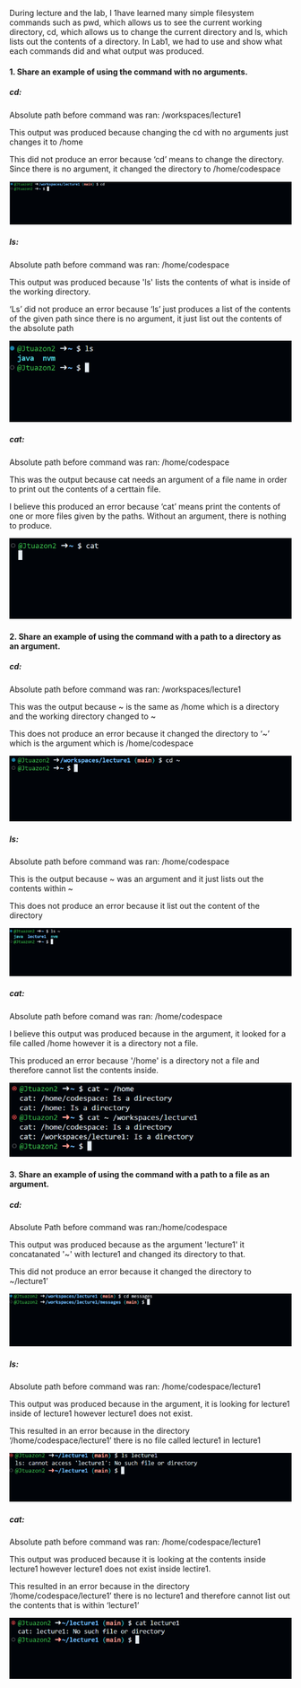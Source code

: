 During lecture and the lab, I 1have learned many simple filesystem commands such as pwd, which allows us to see the current working directory, cd, which allows us to change the current directory and ls, which lists out the contents of a directory. In Lab1, we had to use and show what each commands did and what output was produced.



#### 1. Share an example of using the command with no arguments.
##### cd:
Absolute path before command was ran: /workspaces/lecture1

This output was produced because changing the cd with no arguments just changes it to /home

This did not produce an error because ‘cd’ means to change the directory. Since there is no argument, it changed the directory to /home/codespace

![Image](cd1.png)
##### ls:
Absolute path before command was ran: /home/codespace

This output was produced because 'ls' lists the contents of what is inside of the working directory.

‘Ls’ did not produce an error because ‘ls’ just produces a list of the contents of the given path since there is no argument, it just list out the contents of the absolute path

![Image](ls1.png)
##### cat: 
Absolute path before command was ran: /home/codespace

This was the output because cat needs an argument of a file name in order to print out the contents of a certtain file.

I believe this produced an error because ‘cat’ means print the contents of one or more files given by the paths. Without an argument, there is nothing to produce.

![Image](cat1.png)

#### 2. Share an example of using the command with a path to a directory as an argument.
##### cd:
Absolute path before command was ran: /workspaces/lecture1

This was the output because ~ is the same as /home which is a directory and the working directory changed to ~

This does not produce an error because it changed the directory to ‘~’ which is the argument which is /home/codespace

![Image](cd2.png)
##### ls:

Absolute path before command was ran: /home/codespace

This is the output because ~ was an argument and it just lists out the contents within ~

This does not produce an error because it list out the content of the directory

![Image](ls2.png)

##### cat:
Absolute path before comand was ran: /home/codespace

I believe this output was produced because in the argument, it looked for a file called /home however it is a directory not a file.

This produced an error because '/home' is a directory not a file and therefore cannot list the contents inside.

![Image](cat2.png)

#### 3. Share an example of using the command with a path to a file as an argument.
##### cd:
Absolute Path before command was ran:/home/codespace

This output was produced because as the argument 'lecture1' it concatanated '~' with lecture1 and changed its directory to that.

This did not produce an error because it changed the directory to ~/lecture1’

![Image](cd3.png)
##### ls:

Absolute path before command was ran: /home/codespace/lecture1

This output was produced because in the argument, it is looking for lecture1 inside of lecture1 however lecture1 does not exist.

This resulted in an error because in the directory ‘/home/codespace/lecture1’ there is no file called lecture1 in lecture1

![Image](ls3.png)
##### cat:
Absolute path before command was ran: /home/codespace/lecture1

This output was produced because it is looking at the contents inside lecture1 however lecture1 does not exist inside lectire1.

This resulted in an error because in the directory ‘/home/codespace/lecture1’ there is no lecture1 and therefore cannot list out the contents that is within ‘lecture1’

![Image](cat3.png)
